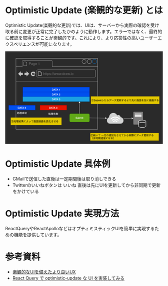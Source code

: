 # Optimistic Update (楽観的な更新) とは

Optimistic Update(楽観的な更新)では、UIは、サーバーから実際の確認を受け取る前に変更が正常に完了したかのように動作します。エラーではなく、最終的に確認を取得することが楽観的です。これにより、より応答性の高いユーザーエクスペリエンスが可能になります。

![](./images/optimistic_update/overview.png)

# Optimistic Update 具体例

* GMailで送信した直後は一定期間後は取り消しできる
* Twitterのいいねボタンは いいね 直後は先にUIを更新してから非同期で更新をかけている

# Optimistic Update 実現方法

ReactQueryやReactApolloなどはオプティミスティックUIを簡単に実現するための機能を提供しています。

# 参考資料

* [楽観的なUIを備えたより良いUX](https://ichi.pro/rakkanteki-na-ui-o-sonaeta-yori-yoi-ux-259535728674360)
* [React Query で optimistic-update な UI を実装してみる](https://tech.studyplus.co.jp/entry/2021/05/18/100000)